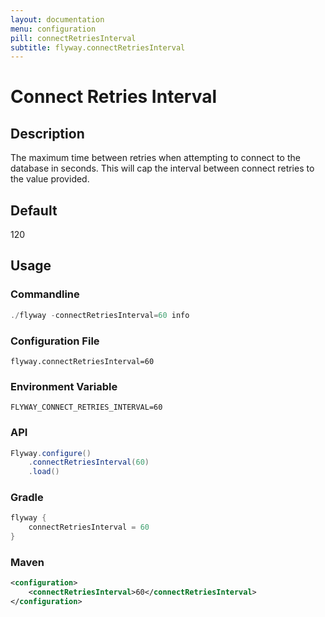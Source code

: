 ```yaml
---
layout: documentation
menu: configuration
pill: connectRetriesInterval
subtitle: flyway.connectRetriesInterval
---
```


# Connect Retries Interval

## Description
The maximum time between retries when attempting to connect to the database in seconds. This will cap the interval between connect retries to the value provided.

## Default
120

## Usage

### Commandline
```powershell
./flyway -connectRetriesInterval=60 info
```

### Configuration File
```properties
flyway.connectRetriesInterval=60
```

### Environment Variable
```properties
FLYWAY_CONNECT_RETRIES_INTERVAL=60
```

### API
```java
Flyway.configure()
    .connectRetriesInterval(60)
    .load()
```

### Gradle
```groovy
flyway {
    connectRetriesInterval = 60
}
```

### Maven
```xml
<configuration>
    <connectRetriesInterval>60</connectRetriesInterval>
</configuration>
```
